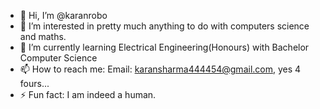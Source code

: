 - 👋 Hi, I’m @karanrobo
- 👀 I’m interested in pretty much anything to do with computers science and maths.
- 🌱 I’m currently learning Electrical Engineering(Honours) with Bachelor Computer Science
- 📫 How to reach me: Email: karansharma444454@gmail.com, yes 4 fours...
- ⚡ Fun fact: I am indeed a human.


